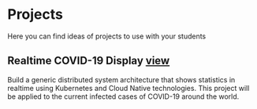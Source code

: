 # Projects
Here you can find ideas of projects to use with your students

## Realtime COVID-19 Display [view](project1/project1.md)
Build a generic distributed system architecture that shows statistics in realtime using Kubernetes and Cloud Native technologies. This project will be applied to the current infected cases of COVID-19 around the world.
